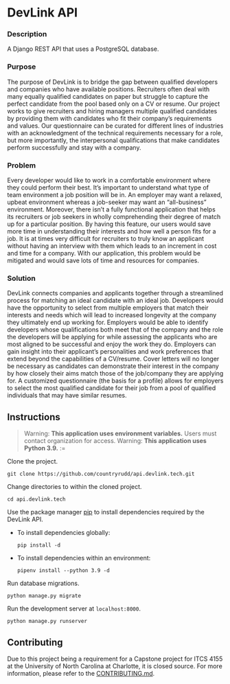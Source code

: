 # DevLink API

### Description

A Django REST API that uses a PostgreSQL database.

### Purpose

The purpose of DevLink is to bridge the gap between qualified developers and companies who have available positions.
Recruiters often deal with many equally qualified candidates on paper but struggle to capture the perfect candidate from
the pool based only on a CV or resume. Our project works to give recruiters and hiring managers multiple qualified
candidates by providing them with candidates who fit their company’s requirements and values. Our questionnaire can be
curated for different lines of industries with an acknowledgment of the technical requirements necessary for a role, but
more importantly, the interpersonal qualifications that make candidates perform successfully and stay with a company.

### Problem

Every developer would like to work in a comfortable environment where they could perform their best. It’s important to
understand what type of team environment a job position will be in. An employer may want a relaxed, upbeat environment
whereas a job-seeker may want an “all-business” environment. Moreover, there isn’t a fully functional application that
helps its recruiters or job seekers in wholly comprehending their degree of match up for a particular position. By
having this feature, our users would save more time in understanding their interests and how well a person fits for a
job. It is at times very difficult for recruiters to truly know an applicant without having an interview with them which
leads to an increment in cost and time for a company. With our application, this problem would be mitigated and would
save lots of time and resources for companies.

### Solution

DevLink connects companies and applicants together through a streamlined process for matching an ideal candidate with an
ideal job. Developers would have the opportunity to select from multiple employers that match their interests and needs
which will lead to increased longevity at the company they ultimately end up working for. Employers would be able to
identify developers whose qualifications both meet that of the company and the role the developers will be applying for
while assessing the applicants who are most aligned to be successful and enjoy the work they do. Employers can gain
insight into their applicant’s personalities and work preferences that extend beyond the capabilities of a CV/resume.
Cover letters will no longer be necessary as candidates can demonstrate their interest in the company by how closely
their aims match those of the job/company they are applying for. A customized questionnaire (the basis for a profile)
allows for employers to select the most qualified candidate for their job from a pool of qualified individuals that may
have similar resumes.

## Instructions

> Warning:  **This application uses environment variables.** Users must contact organization for access.
> Warning:  **This application uses Python 3.9.** :=


Clone the project.
```
git clone https://github.com/countryrudd/api.devlink.tech.git
```

Change directories to within the cloned project.
```
cd api.devlink.tech
```

Use the package manager [pip](https://pip.pypa.io/en/stable/) to install dependencies required by the DevLink API.
- To install dependencies globally:
    ```
    pip install -d
    ```
- To install dependencies within an environment:
    ```
    pipenv install --python 3.9 -d
    ```

Run database migrations.

```
python manage.py migrate
```

Run the development server at `localhost:8000`.

```
python manage.py runserver
```

## Contributing

Due to this project being a requirement for a Capstone project for ITCS 4155 at the University of North Carolina at
Charlotte, it is closed source. For more information, please refer to the [CONTRIBUTING.md](CONTRIBUTING.md).

